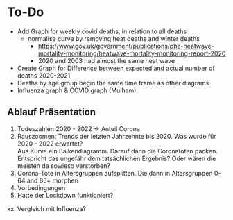 # To-Do
* Add Graph for weekly covid deaths, in relation to all deaths
  * normalise curve by removing heat deaths and winter deaths
    * https://www.gov.uk/government/publications/phe-heatwave-mortality-monitoring/heatwave-mortality-monitoring-report-2020
    * 2020 and 2003 had almost the same heat wave
* Create Graph for Difference between expected and actual number of deaths 2020-2021
* Deaths by age group begin the same time frame as other diagrams
* Influenza graph & COVID graph (Mulham)
  
## Ablauf Präsentation
1. Todeszahlen 2020 - 2022 -> Anteil Corona
2. Rauszoomen: Trends der letzten Jahrzehnte bis 2020. Was wurde für 2020 - 2022 erwartet? \
Aus Kurve ein Balkendiagramm. Darauf dann die Coronatoten packen. Entspricht das ungefähr dem tatsächlichen Ergebnis? Oder wären die meisten da sowieso verstorben?
3. Corona-Tote in Altersgruppen aufsplitten. Die dann in Altersgruppen 0-64 and 65+ morphen
4. Vorbedingungen
5. Hatte der Lockdown funktioniert?

xx. Vergleich mit Influenza?
